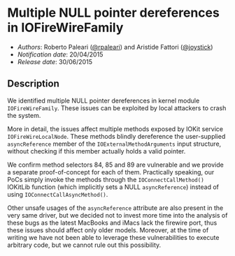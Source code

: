 # Multiple NULL pointer dereferences in IOFireWireFamily #

* _Authors_: Roberto Paleari ([@rpaleari](https://twitter.com/rpaleari)) and Aristide Fattori ([@joystick](https://twitter.com/joystick))
* _Notification date_: 20/04/2015
* _Release date_: 30/06/2015

## Description ##

We identified multiple NULL pointer dereferences in kernel module
`IOFireWireFamily`. These issues can be exploited by local attackers to crash
the system.

More in detail, the issues affect multiple methods exposed by IOKit service
`IOFireWireLocalNode`. These methods blindly dereference the user-supplied
`asyncReference` member of the `IOExternalMethodArguments` input structure,
without checking if this member actually holds a valid pointer.

We confirm method selectors 84, 85 and 89 are vulnerable and we provide a
separate proof-of-concept for each of them. Practically speaking, our PoCs
simply invoke the methods through the `IOConnectCallMethod()` IOKitLib function
(which implicitly sets a NULL `asyncReference`) instead of using
`IOConnectCallAsyncMethod()`.

Other unsafe usages of the `asyncReference` attribute are also present in the
very same driver, but we decided not to invest more time into the analysis of
these bugs as the latest MacBooks and iMacs lack the firewire port, thus these
issues should affect only older models.  Moreover, at the time of writing we
have not been able to leverage these vulnerabilities to execute arbitrary code,
but we cannot rule out this possibility.
